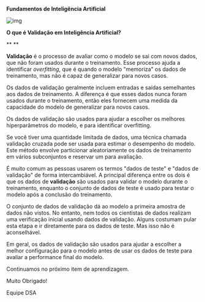 **Fundamentos de Inteligência Artificial**



![img](https://lwfiles000.mycourse.app/datascienceacademy-public/ebook/f43e8d504e807ca3134bcc321af47d49/image1.png)



**O que é Validação em Inteligência Artificial?**

**
**





  **Validação** é o processo de avaliar como o modelo se sai com novos dados, que não foram usados durante o treinamento. Esse processo ajuda a identificar *overfitting*, que é quando o modelo "memoriza" os dados de treinamento, mas não é capaz de generalizar para novos casos.





  Os dados de validação geralmente incluem entradas e saídas semelhantes aos dados de treinamento. A diferença é que esses dados nunca foram usados durante o treinamento, então eles fornecem uma medida da capacidade do modelo de generalizar para novos casos.





  Os dados de validação são usados para ajudar a escolher os melhores hiperparâmetros do modelo, e para identificar overfitting.





  Se você tiver uma quantidade limitada de dados, uma técnica chamada validação cruzada pode ser usada para estimar o desempenho do modelo. Este método envolve particionar aleatoriamente os dados de treinamento em vários subconjuntos e reservar um para avaliação.





  É muito comum as pessoas usarem os termos "dados de teste" e "dados de validação" de forma intercambiável. A principal diferença entre os dois é que os dados de **validação** são usados para validar o modelo durante o treinamento, enquanto o conjunto de dados de teste é usado para testar o modelo após a conclusão do treinamento.





  O conjunto de dados de validação dá ao modelo a primeira amostra de dados não vistos. No entanto, nem todos os cientistas de dados realizam uma verificação inicial usando dados de validação. Alguns costumam pular esta etapa e ir diretamente para os dados de teste. Mas isso não é aconselhável.





 Em geral, os dados de validação são usados para ajudar a escolher a melhor configuração para o modelo antes de usar os dados de teste para avaliar a performance final do modelo.





  Continuamos no próximo item de aprendizagem.







Muito Obrigado!







Equipe DSA